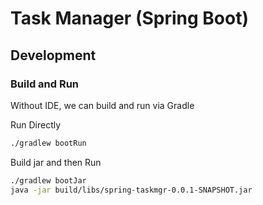 # Task Manager (Spring Boot)

## Development 

### Build and Run 

Without IDE, we can build and run via Gradle 

Run Directly 

```bash
./gradlew bootRun
```

Build jar and then Run

```bash 
./gradlew bootJar
java -jar build/libs/spring-taskmgr-0.0.1-SNAPSHOT.jar
```